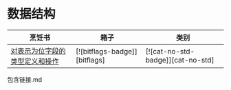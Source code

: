 # 数据结构

| 烹饪书                                        | 箱子                          | 类别                              |
| --------------------------------------------- | ----------------------------- | --------------------------------- |
| [对表示为位字段的类型定义和操作][ex-bitflags] | [![bitflags-badge]][bitflags] | [![cat-no-std-badge]][cat-no-std] |

[ex-bitflags]: data_structures/bitfield.html#define-and-operate-on-a-type-represented-as-a-bitfield

包含链接.md
